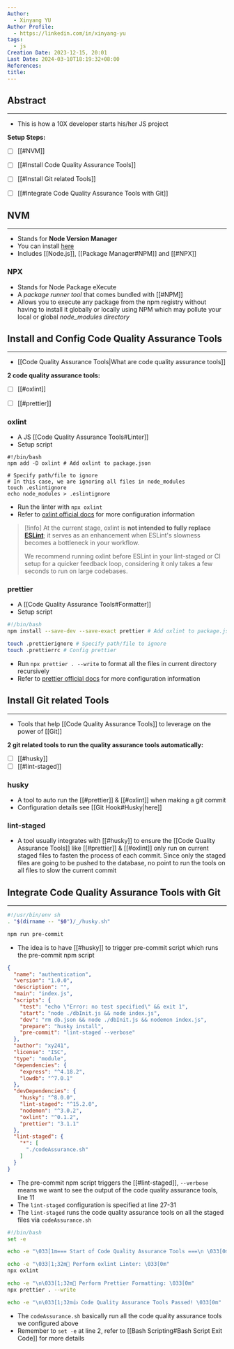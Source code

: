 ```yaml
---
Author:
  - Xinyang YU
Author Profile:
  - https://linkedin.com/in/xinyang-yu
tags:
  - js
Creation Date: 2023-12-15, 20:01
Last Date: 2024-03-10T18:19:32+08:00
References: 
title: 
---
```

## Abstract
---
- This is how a 10X developer starts his/her JS project

**Setup Steps:**
- [ ] [[#NVM]]
- [ ] [[#Install Code Quality Assurance Tools]]
- [ ] [[#Install Git related Tools]]
- [ ] [[#Integrate Code Quality Assurance Tools with Git]]


## NVM
---
- Stands for **Node Version Manager**
- You can install [here](https://github.com/nvm-sh/nvm#install--update-script)
- Includes [[Node.js]], [[Package Manager#NPM]] and [[#NPX]]

### NPX
- Stands for Node Package eXecute
- A *package runner tool* that comes bundled with [[#NPM]]
- Allows you to execute any package from the npm registry without having to install it globally or locally using NPM which may pollute your local or global *node_modules directory*

## Install and Config Code Quality Assurance Tools
---
- [[Code Quality Assurance Tools|What are code quality assurance tools]]

**2 code quality assurance tools:**
- [ ] [[#oxlint]]
- [ ] [[#prettier]]


### oxlint
- A JS [[Code Quality Assurance Tools#Linter]]
- Setup script
```shell
#!/bin/bash
npm add -D oxlint # Add oxlint to package.json

# Specify path/file to ignore
# In this case, we are ignoring all files in node_modules
touch .eslintignore
echo node_modules > .eslintignore
```

- Run the linter with `npx oxlint`
- Refer to [oxlint official docs](https://oxc-project.github.io/docs/guide/usage/linter.html) for more configuration information

>[!info]
>At the current stage, oxlint is **not intended to fully replace [ESLint](https://eslint.org/)**; it serves as an enhancement when ESLint's slowness becomes a bottleneck in your workflow.
>
>We recommend running oxlint before ESLint in your lint-staged or CI setup for a quicker feedback loop, considering it only takes a few seconds to run on large codebases.
### prettier
- A [[Code Quality Assurance Tools#Formatter]]
- Setup script
```bash
#!/bin/bash
npm install --save-dev --save-exact prettier # Add oxlint to package.json

touch .prettierignore # Specify path/file to ignore
touch .prettierrc # Config prettier
```

- Run `npx prettier . --write` to format all the files in current directory recursively
- Refer to [prettier official docs](https://prettier.io/docs/en/install.html) for more configuration information





## Install Git related Tools
---
- Tools that help [[Code Quality Assurance Tools]] to leverage on the power of [[Git]]

**2 git related tools to run the quality assurance tools automatically:**
- [ ] [[#husky]]
- [ ] [[#lint-staged]]

### husky
- A tool to auto run the [[#prettier]] & [[#oxlint]] when making a git commit  
- Configuration details see [[Git Hook#Husky|here]]

### lint-staged
- A tool usually integrates with [[#husky]] to ensure the [[Code Quality Assurance Tools]] like [[#prettier]] & [[#oxlint]] only run on current staged files to fasten the process of each commit. Since only the staged files are going to be pushed to the database, no point to run the tools on all files to slow the current commit

## Integrate Code Quality Assurance Tools with Git
---

```bash title=".husky/pre-commit" {4}
#!/usr/bin/env sh
. "$(dirname -- "$0")/_/husky.sh"

npm run pre-commit
```
- The idea is to have [[#husky]] to trigger pre-commit script which runs the pre-commit npm script

```json title="package.json" {11} {27-31}
{
  "name": "authentication",
  "version": "1.0.0",
  "description": "",
  "main": "index.js",
  "scripts": {
    "test": "echo \"Error: no test specified\" && exit 1",
    "start": "node ./dbInit.js && node index.js",
    "dev": "rm db.json && node ./dbInit.js && nodemon index.js",
    "prepare": "husky install",
    "pre-commit": "lint-staged --verbose"
  },
  "author": "xy241",
  "license": "ISC",
  "type": "module",
  "dependencies": {
    "express": "^4.18.2",
    "lowdb": "^7.0.1"
  },
  "devDependencies": {
    "husky": "^8.0.0",
    "lint-staged": "^15.2.0",
    "nodemon": "^3.0.2",
    "oxlint": "^0.1.2",
    "prettier": "3.1.1"
  },
  "lint-staged": {
    "*": [
      "./codeAssurance.sh"
    ]
  }
}
```
- The pre-commit npm script triggers the [[#lint-staged]], `--verbose`  means we want to see the output of the code quality assurance tools, line 11
- The `lint-staged` configuration is specified at line 27-31
- The `lint-staged` runs the code quality assurance tools on all the staged files via `codeAssurance.sh`

```bash title="codeAssurance.sh" {2} {7} {10}
#!/bin/bash
set -e

echo -e "\033[1m=== Start of Code Quality Assurance Tools ===\n \033[0m"

echo -e "\033[1;32m🔎 Perform oxlint Linter: \033[0m"
npx oxlint

echo -e "\n\033[1;32m💅 Perform Prettier Formatting: \033[0m"
npx prettier . --write

echo -e "\n\033[1;32m👍 Code Quality Assurance Tools Passed! \033[0m"
```
- The `codeAssurance.sh` basically run all the code quality assurance tools we configured above
- Remember to `set -e` at line 2, refer to [[Bash Scripting#Bash Script Exit Code]] for more details